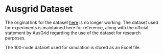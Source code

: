 # Ausgrid Dataset

The original link for the dataset [here](https://www.ausgrid.com.au/Industry/Our-Research/Data-to-share/Solar-home-electricity-data) is no longer working. 
The dataset used for experiments is maintained here for reference, along with the official statement by AusGrid regarding the use of the dataset for research purposes.

The 100-node dataset used for simulation is stored as an Excel file.
